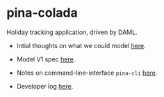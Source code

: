 # pina-colada

Holiday tracking application, driven by DAML.

- Intial thoughts on what we could model [here](/notes/model-early-thoughts.md).
- Model V1 spec [here](/notes/v1-model.md).

- Notes on command-line-interface `pina-cli` [here](/pina-cli/README.md).
- Developer log [here](/notes/diary.md).

